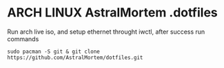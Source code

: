 # ARCH LINUX AstralMortem .dotfiles

Run arch live iso, and setup ethernet throught iwctl, after success run commands

```
sudo pacman -S git & git clone https://github.com/AstralMortem/dotfiles.git
```